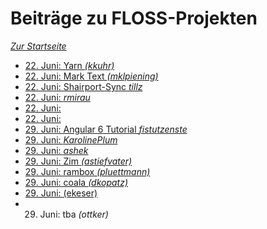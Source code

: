 Beiträge zu FLOSS-Projekten
===========================

*[Zur Startseite](./)*

- [22. Juni: Yarn *(kkuhr)*](#)
- [22. Juni: Mark Text *(mklpiening)*](https://github.com/marktext/marktext)
- [22. Juni: Shairport-Sync *tillz*](https://github.com/mikebrady/shairport-sync)
- [22. Juni: *rmirau*](#)
- [22. Juni:](#)
- [22. Juni:](#)
- [29. Juni: Angular 6 Tutorial *fistutzenste*](#)
- [29. Juni: *KarolinePlum*](#)
- [29. Juni: *ashek*](#)
- [29. Juni: Zim *(astiefvater)*](#)
- [29. Juni: rambox *(pluettmann)*](#)
- [29. Juni: coala *(dkopatz)*](#)
- [29. Juni: (ekeser)](#)
- 29. Juni: tba *(ottker)*
